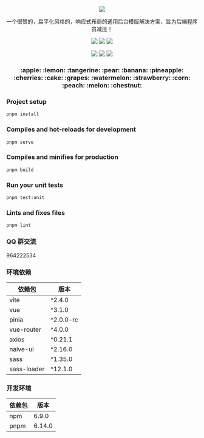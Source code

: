 <p align="center">
    <img src="https://images.gitee.com/uploads/images/2020/0105/013757_3dfb160a_1152471.png"/>
    <p align="center">
        一个很赞的，扁平化风格的，响应式布局的通用后台模版解决方案，旨为后端程序员减压！
    </p>
    <p align="center">
        <img src="https://img.shields.io/badge/vue-%3E%3D3.1.0-brightgreen">
        <img src="https://img.shields.io/badge/vite-%3E%3D2.4.0-brightgreen">
        <img src="https://img.shields.io/badge/NaiveUI-%3E%3D2.16.0-brightgreen">
    </p>
    <p align="center">
        <img src="https://img.shields.io/badge/axios-%3E%3D0.21.0-brightgreen">
        <img src="https://img.shields.io/badge/vue--i18n->=9.1.6-brightgreen">
        <img src="https://img.shields.io/badge/LICENSE-MIT-yellowgreen">
    </p>
</p>
<h3 align="center">
    :apple: :lemon: :tangerine: :pear: :banana: :pineapple: :cherries: 
    :cake: :grapes: :watermelon: :strawberry: :corn: :peach: :melon: :chestnut: 
</h3>

### Project setup

```
pnpm install
```

### Compiles and hot-reloads for development

```
pnpm serve
```

### Compiles and minifies for production

```
pnpm build
```

### Run your unit tests

```
pnpm test:unit
```

### Lints and fixes files

```
pnpm lint
```

### QQ 群交流

964222534

### 环境依赖

| 依赖包      | 版本      |
| ----------- | --------- |
| vite        | ^2.4.0    |
| vue         | ^3.1.0    |
| pinia       | ^2.0.0-rc |
| vue-router  | ^4.0.0    |
| axios       | ^0.21.1   |
| naive-ui    | ^2.16.0   |
| sass        | ^1.35.0   |
| sass-loader | ^12.1.0   |

### 开发环境

| 依赖包 | 版本   |
| ------ | ------ |
| npm    | 6.9.0  |
| pnpm   | 6.14.0 |
